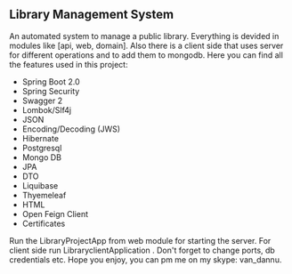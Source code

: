 ## Library Management System

An automated system to manage a public library. Everything is devided in modules like [api, web, domain]. Also there is a client side that uses server for different operations and to add them to mongodb. Here you can find all the features used in this project:
- Spring Boot 2.0
- Spring Security
- Swagger 2
- Lombok/Slf4j
- JSON
- Encoding/Decoding (JWS)
- Hibernate
- Postgresql
- Mongo DB
- JPA
- DTO
- Liquibase
- Thyemeleaf
- HTML
- Open Feign Client
- Certificates

Run the LibraryProjectApp from web module for starting the server.
For client side run LibraryclientApplication . Don't forget to change ports, db credentials etc. Hope you enjoy, you can pm me on my skype: van_dannu. 

